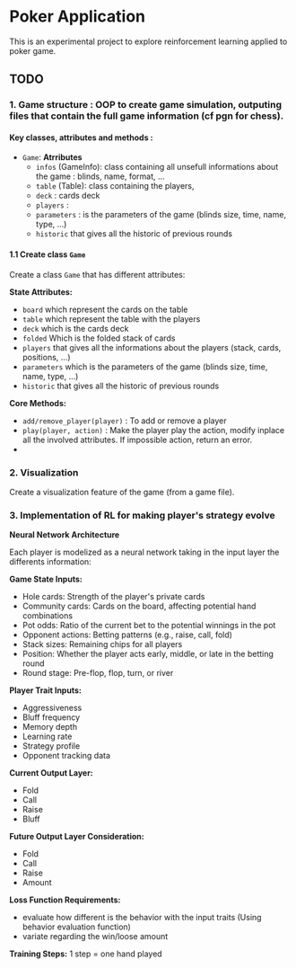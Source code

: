 # Poker Application
This is an experimental project to explore reinforcement learning applied to poker game.

## TODO
### 1. Game structure : OOP to create game simulation, outputing files that contain the full game information (cf pgn for chess).

#### Key classes, attributes and methods :

- `Game`: 
    **Atrributes**
    - `infos` (GameInfo): class containing all unsefull informations about the game : blinds, name, format, ...
    - `table` (Table): class containing the players, 
    - `deck` : cards deck
    - `players` : 
    - `parameters` : is the parameters of the game (blinds size, time, name, type, ...)
    - `historic` that gives all the historic of previous rounds


#### 1.1 Create class `Game`
Create a class `Game` that has different attributes:

**State Attributes:**
- `board` which represent the cards on the table
- `table` which represent the table with the players
- `deck` which is the cards deck  
- `folded` Which is the folded stack of cards
- `players` that gives all the informations about the players (stack, cards, positions, ...)
- `parameters` which is the parameters of the game (blinds size, time, name, type, ...)
- `historic` that gives all the historic of previous rounds

**Core Methods:**
- `add/remove_player(player)` : To add or remove a player
- `play(player, action)` : Make the player play the action, modify inplace all the involved attributes. If impossible action, return an error.
- 

### 2. Visualization
Create a visualization feature of the game (from a game file).

### 3. Implementation of RL for making player's strategy evolve

**Neural Network Architecture**

Each player is modelized as a neural network taking in the input layer the differents information:

**Game State Inputs:**
- Hole cards: Strength of the player's private cards
- Community cards: Cards on the board, affecting potential hand combinations
- Pot odds: Ratio of the current bet to the potential winnings in the pot
- Opponent actions: Betting patterns (e.g., raise, call, fold)
- Stack sizes: Remaining chips for all players
- Position: Whether the player acts early, middle, or late in the betting round
- Round stage: Pre-flop, flop, turn, or river

**Player Trait Inputs:**
- Aggressiveness
- Bluff frequency
- Memory depth
- Learning rate
- Strategy profile
- Opponent tracking data

**Current Output Layer:**
- Fold
- Call
- Raise
- Bluff

**Future Output Layer Consideration:**
- Fold
- Call
- Raise
- Amount

**Loss Function Requirements:**
- evaluate how different is the behavior with the input traits (Using behavior evaluation function)
- variate regarding the win/loose amount

**Training Steps:**
1 step = one hand played
